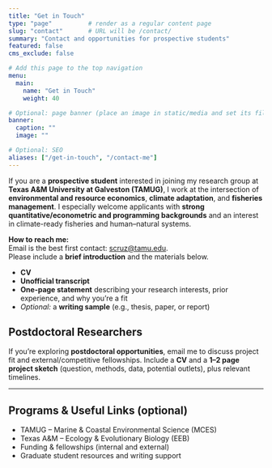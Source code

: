 ```yaml
---
title: "Get in Touch"
type: "page"          # render as a regular content page
slug: "contact"       # URL will be /contact/
summary: "Contact and opportunities for prospective students"
featured: false
cms_exclude: false

# Add this page to the top navigation
menu:
  main:
    name: "Get in Touch"
    weight: 40

# Optional: page banner (place an image in static/media and set its filename)
banner:
  caption: ""
  image: ""

# Optional: SEO
aliases: ["/get-in-touch", "/contact-me"]
---
```


If you are a **prospective student** interested in joining my research group at **Texas A&M University at Galveston (TAMUG)**, I work at the intersection of **environmental and resource economics**, **climate adaptation**, and **fisheries management**. I especially welcome applicants with **strong quantitative/econometric and programming backgrounds** and an interest in climate-ready fisheries and human–natural systems.

**How to reach me:**  
Email is the best first contact: [scruz@tamu.edu](mailto:scruz@tamu.edu).  
Please include a **brief introduction** and the materials below.
- **CV**
- **Unofficial transcript**
- **One-page statement** describing your research interests, prior experience, and why you’re a fit
- *Optional:* a **writing sample** (e.g., thesis, paper, or report)

## Postdoctoral Researchers

If you’re exploring **postdoctoral opportunities**, email me to discuss project fit and external/competitive fellowships. Include a **CV** and a **1–2 page project sketch** (question, methods, data, potential outlets), plus relevant timelines.

---

## Programs & Useful Links (optional)

- TAMUG – Marine & Coastal Environmental Science (MCES)  
- Texas A&M – Ecology & Evolutionary Biology (EEB)  
- Funding & fellowships (internal and external)  
- Graduate student resources and writing support

